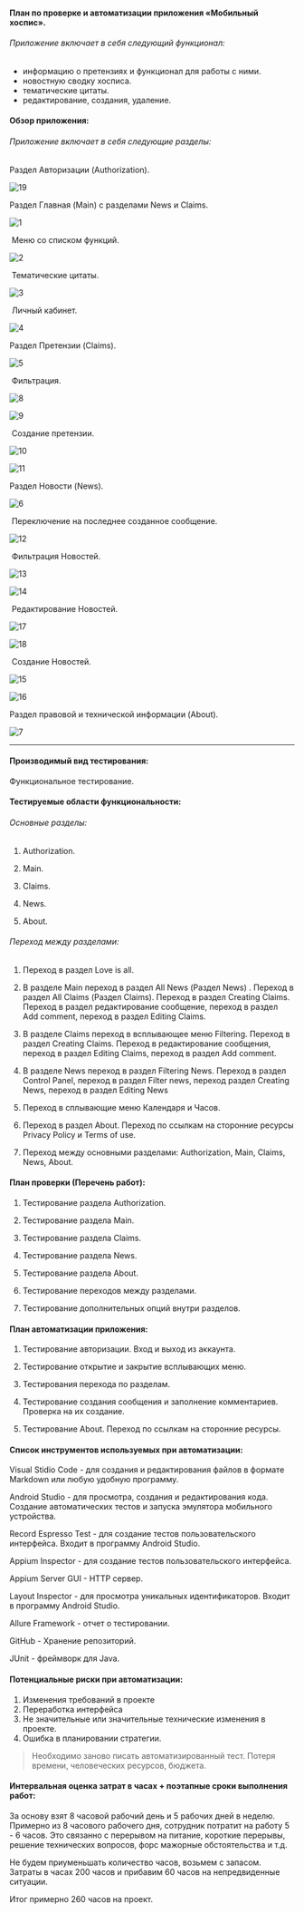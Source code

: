 ####                                                         План по проверке и автоматизации приложения «Мобильный хоспис».





###### Приложение включает в себя следующий функционал:

- информацию о претензиях и функционал для работы с ними.
- новостную сводку хосписа.
- тематические цитаты.
- редактирование, создания, удаление.



#### Обзор приложения:

###### Приложение включает в себя следующие разделы:

Раздел Авторизации (Authorization).

![19](E:\Git\DiplomProect\fmh-android\screenshot\19.png)

Раздел Главная (Main) с разделами News и Claims.



![1](E:\Git\DiplomProect\fmh-android\screenshot\1.png)

​                                                                                                              Меню со списком функций.

![2](E:\Git\DiplomProect\fmh-android\screenshot\2.png)

​                                                                                                                     Тематические цитаты.

![3](E:\Git\DiplomProect\fmh-android\screenshot\3.png)

​                                                                                                                          Личный кабинет.

![4](E:\Git\DiplomProect\fmh-android\screenshot\4.png)

Раздел Претензии (Claims).

![5](E:\Git\DiplomProect\fmh-android\screenshot\5.png)

​                                                                                                                             Фильтрация.

![8](E:\Git\DiplomProect\fmh-android\screenshot\8.png)

![9](E:\Git\DiplomProect\fmh-android\screenshot\9.png)

​                                                                                                                    Создание претензии.

![10](E:\Git\DiplomProect\fmh-android\screenshot\10.png)

![11](E:\Git\DiplomProect\fmh-android\screenshot\11.png)

Раздел Новости (News).

![6](E:\Git\DiplomProect\fmh-android\screenshot\6.png)

​                                                                                          Переключение на последнее созданное сообщение.

![12](E:\Git\DiplomProect\fmh-android\screenshot\12.png)

​                                                                                                                     Фильтрация Новостей.

![13](E:\Git\DiplomProect\fmh-android\screenshot\13.png)

![14](E:\Git\DiplomProect\fmh-android\screenshot\14.png)

​                                                                                                               Редактирование Новостей.

![17](E:\Git\DiplomProect\fmh-android\screenshot\17.png)

![18](E:\Git\DiplomProect\fmh-android\screenshot\18.png)

​                                                                                                                       Создание Новостей.

![15](E:\Git\DiplomProect\fmh-android\screenshot\15.png)

![16](E:\Git\DiplomProect\fmh-android\screenshot\16.png)

Раздел правовой и технической информации (About).

![7](E:\Git\DiplomProect\fmh-android\screenshot\7.png)

------

#### Производимый вид тестирования:

Функциональное тестирование. 

#### Тестируемые области функциональности:

###### Основные разделы: 

1) Authorization.

2) Main.

3) Claims.

4) News.

5) About.

###### Переход между разделами: 

1) Переход в раздел Love is all. 

2) В разделе Main переход в раздел All News (Раздел News) . Переход в раздел All Claims (Раздел Claims). Переход в раздел Creating Claims. Переход в раздел редактирование сообщение, переход в раздел Add comment, переход в раздел Editing Claims.

3) В разделе Claims переход в всплывающее меню Filtering. Переход в раздел Creating Claims. Переход в редактирование сообщения, переход в раздел Editing Claims, переход в раздел Add comment.

4) В разделе News переход в раздел Filtering News. Переход в раздел Control Panel, переход в раздел Filter news, переход раздел Creating News, переход в раздел Editing News

5) Переход в сплывающие меню Календаря и Часов.

6) Переход в раздел About. Переход по ссылкам на сторонние ресурсы Privacy Policy и Terms of use.

7) Переход между основными разделами:  Authorization, Main, Claims, News, About.

#### План проверки (Перечень работ):

1) Тестирование раздела Authorization.

2) Тестирование раздела Main.

3) Тестирование раздела Claims.

4) Тестирование раздела News.

5) Тестирование раздела About.

6) Тестирование переходов между разделами.

7) Тестирование дополнительных опций внутри разделов.

#### План автоматизации приложения:

1) Тестирование авторизации. Вход и выход из аккаунта.

2) Тестирование открытие и закрытие всплывающих меню.

3) Тестирования перехода по разделам.

4) Тестирование создания сообщения и заполнение комментариев. Проверка на их создание.

5) Тестирование About. Переход по ссылкам на сторонние ресурсы. 

#### Список инструментов используемых при автоматизации:

Visual Stidio Code - для создания и редактирования файлов в формате Markdown или любую удобную программу.

Android Studio - для просмотра, создания и редактирования кода. Создание автоматических тестов и запуска эмулятора мобильного устройства.

Record Espresso Test - для создание тестов пользовательского интерфейса. Входит в программу Android Studio.

Appium Inspector - для создание тестов пользовательского интерфейса.

Appium Server GUI - HTTP сервер.

Layout Inspector - для просмотра уникальных идентификаторов. Входит в программу Android Studio.

Allure Framework - отчет о тестировании.

GitHub - Хранение репозиторий.

JUnit - фреймворк для Java.

#### Потенциальные риски при автоматизации:

1) Изменения требований в проекте 
2) Переработка интерфейса
3) Не значительные или значительные технические изменения в проекте.
4)  Ошибка в планировании стратегии.  

> Необходимо заново писать автоматизированный тест. Потеря времени, человеческих ресурсов, бюджета.

#### Интервальная оценка затрат в часах + поэтапные сроки выполнения работ:

За основу взят 8 часовой рабочий день и 5 рабочих дней в неделю. Примерно из 8 часового рабочего дня, сотрудник потратит на работу 5 - 6 часов. Это связанно с перерывом на питание, короткие перерывы, решение технических вопросов, форс мажорные обстоятельства и т.д.

Не будем приуменьшать количество часов, возьмем с запасом. Затраты в часах 200 часов и прибавим 60 часов на непредвиденные ситуации. 

Итог примерно 260 часов на проект.





